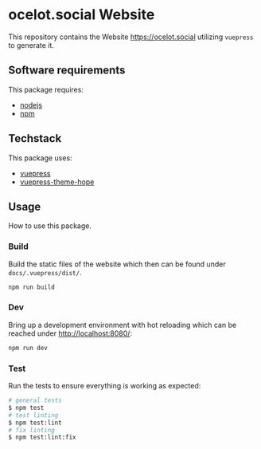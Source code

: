 # ocelot.social Website

This repository contains the Website <https://ocelot.social> utilizing `vuepress` to generate it.

## Software requirements

This package requires:

- [nodejs](https://github.com/nodejs/node)
- [npm](https://github.com/npm/cli)

## Techstack

This package uses:

- [vuepress](https://github.com/vuejs/vuepress)
- [vuepress-theme-hope](https://github.com/vuepress-theme-hope/vuepress-theme-hope)
<!-- - [vuepress-deploy](https://github.com/jenkey2011/vuepress-deploy) -->

## Usage

How to use this package.

### Build

Build the static files of the website which then can be found under `docs/.vuepress/dist/`.

```bash
npm run build
```

### Dev

Bring up a development environment with hot reloading which can be reached under <http://localhost:8080/>:

```bash
npm run dev
```

### Test

Run the tests to ensure everything is working as expected:

```bash
# general tests
$ npm test
# test linting
$ npm test:lint
# fix linting
$ npm test:lint:fix
```

<!-- ## Deploy

You can use the webhook template `webhook.conf.template` and the `deploy.sh` script in `.github/webhooks/` for an automatic deployment from a (github) webhook.

For this to work follow these steps (using alpine):

```bash
apk add webhook
cp .github/webhooks/hooks.json.template .github/webhooks/hooks.json
vi .github/webhooks/hooks.json
# adjust content of .github/webhooks/hooks.json
# replace all variables accordingly

# copy webhook service file
cp .github/webhooks/webhook.template /etc/init.d/webhook
vi /etc/init.d/webhook
# adjust content of /etc/init.d/webhook
chmod +x /etc/init.d/webhook

service webhook start
rc-update add webhook boot

vi /etc/nginx/http.d/default.conf
# adjust the nginx config
# location /hooks/ {
#     proxy_http_version 1.1;
#     proxy_set_header   Upgrade $http_upgrade;
#     proxy_set_header   Connection 'upgrade';
#     proxy_set_header   X-Forwarded-For $remote_addr;
#     proxy_set_header   X-Real-IP  $remote_addr;
#     proxy_set_header   Host $host;
# 
#     proxy_pass         http://127.0.0.1:9000/hooks/;
#     proxy_redirect     off;
# 
#     #access_log $LOG_PATH/nginx-access.hooks.log hooks_log;
#     #error_log $LOG_PATH/nginx-error.backend.hook.log warn;
# }
```

For the github webhook configure the following:

| Field                                                | Value                         |
|------------------------------------------------------|-------------------------------|
| Payload URL                                          | <https://it4c.dev/hooks/github> |
| Content type                                         | application/json              |
| Secret                                               | A SECRET                      |
| SSL verification                                     | Enable SSL verification       |
| Which events would you like to trigger this webhook? | Send me everything.           |
| Active                                               | [x]                           |

## How it works

This repository utilizes `vuepress-deploy` to automatically deploy the current `master` branch to github pages.

![repo-architecture](./docs/images/docs/architecture.png)

A Pullrequest-Review-Workflow is applied to get changes into the `master`. From there on an automatic github workflow script utilizing `vuepress-deploy` is taking over. The vuepress page is built and force-pushed to the `gh-pages` branch, which in turn is then deployed on the github pages infrastructure and bound to the web address [IT4C.dev](https://www.it4c.dev). -->
